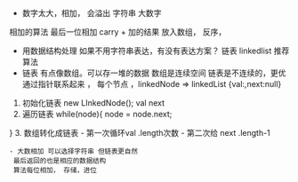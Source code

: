 - 数字太大，相加，
会溢出
 字符串 大数字

 相加的算法 最后一位相加 
 carry + 加的结果 放入数组，
 反序，
   - 用数据结构处理 
   如果不用字符串表达，有没有表达方案？
   链表 linkedlist 
   推荐算法
   - 链表 
   有点像数组。可以存一堆的数据
   数组是连续空间 
   链表是不连续的，更优 通过指针联系起来 ，
   每个节点 ，linkedNode => linkedList
   {val:,next:null}
   1. 初始化链表 new LInkedNode();
   val next
   2.  遍历链表 
   while(node){
       node = node.next;

   }
   3. 数组转化成链表 
    - 第一次循环val  .length次数
    - 第二次给 next .length-1

    - 大数相加 可以选择字符串 但链表更自然
     最后返回的也是相应的数据结构
     算法每位相加， 存储，进位


